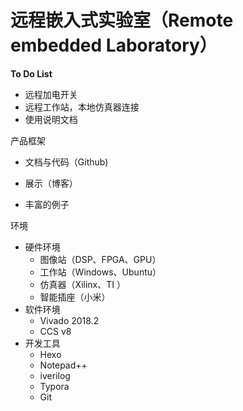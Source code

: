 # 远程嵌入式实验室（Remote embedded Laboratory）



**To Do List**

* 远程加电开关
* 远程工作站，本地仿真器连接
* 使用说明文档



产品框架

* 文档与代码（Github)

* 展示（博客）

* 丰富的例子



环境

* 硬件环境
  * 图像站（DSP、FPGA、GPU）
  * 工作站（Windows、Ubuntu）
  * 仿真器（Xilinx、TI ）
  * 智能插座（小米）
* 软件环境
  * Vivado 2018.2
  * CCS v8
* 开发工具
  * Hexo 
  * Notepad++
  * iverilog
  * Typora
  * Git